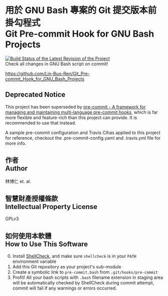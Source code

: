 # 用於 GNU Bash 專案的 Git 提交版本前掛勾程式<br>Git Pre-commit Hook for GNU Bash Projects
[![Build Status of the Latest Revision of the Project](https://travis-ci.org/Lin-Buo-Ren/Git_Pre-commit_Hook_for_GNU_Bash_Projects.svg?branch=master)](https://travis-ci.org/Lin-Buo-Ren/Git_Pre-commit_Hook_for_GNU_Bash_Projects)  
Check all changes in GNU Bash script on commit!

<https://github.com/Lin-Buo-Ren/Git_Pre-commit_Hook_for_GNU_Bash_Projects>

## Deprecated Notice

This project has been superseded by [pre-commit - A framework for managing and maintaining multi-language pre-commit hooks](https://pre-commit.com/), which is far more flexible and feature-rich than this project can provide.  It is recommended to use that instead.

A sample pre-commit configuration and Travis CIhas applied to this project for reference, checkout the .pre-commit-config.yaml and .travis.yml file for more info.

## 作者<br>Author

林博仁 et. al.

## 智慧財產授權條款<br>Intellectual Property License
GPLv3

## 如何使用本軟體<br>How to Use This Software
0. Install [ShellCheck](https://www.shellcheck.net/), and make sure `shellcheck` is in your `PATH` environment variable
1. Add this Git repository as your project's sub-module
2. Create a symbolic link to `pre-commit.bash` from `.git/hooks/pre-commit`
3. Profit!  All your bash scripts with `.bash` filename extension in staging area will be automatically checked by ShellCheck during commit attempt, commit will fail if any warnings or errors occurred.

